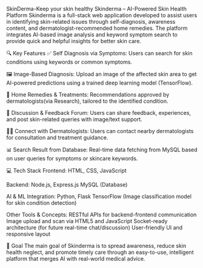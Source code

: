 SkinDerma-Keep your skin healthy 
Skinderma – AI-Powered Skin Health Platform
Skinderma is a full-stack web application developed to assist users in identifying skin-related issues through self-diagnosis, awareness content, and dermatologist-recommended home remedies. The platform integrates AI-based image analysis and keyword symptom search to provide quick and helpful insights for better skin care.

🔍 Key Features
✅ Self Diagnosis via Symptoms: Users can search for skin conditions using keywords or common symptoms.

🖼️ Image-Based Diagnosis: Upload an image of the affected skin area to get AI-powered predictions using a trained deep learning model (TensorFlow).

🧴 Home Remedies & Treatments: Recommendations approved by dermatologists(via Research), tailored to the identified condition.

💬 Discussion & Feedback Forum: Users can share feedback, experiences, and post skin-related queries with image/text support.

👩‍⚕️ Connect with Dermatologists: Users can contact nearby dermatologists for consultation and treatment guidance.

📊 Search Result from Database: Real-time data fetching from MySQL based on user queries for symptoms or skincare keywords.

💻 Tech Stack
Frontend:
HTML, CSS, JavaScript

Backend:
Node.js, Express.js
MySQL (Database)

AI & ML Integration:
Python, Flask
TensorFlow (Image classification model for skin condition detection)

Other Tools & Concepts:
RESTful APIs for backend-frontend communication
Image upload and scan via HTML5 and JavaScript
Socket-ready architecture (for future real-time chat/discussion)
User-friendly UI and responsive layout

🚀 Goal
The main goal of Skinderma is to spread awareness, reduce skin health neglect, and promote timely care through an easy-to-use, intelligent platform that merges AI with real-world medical advice.

